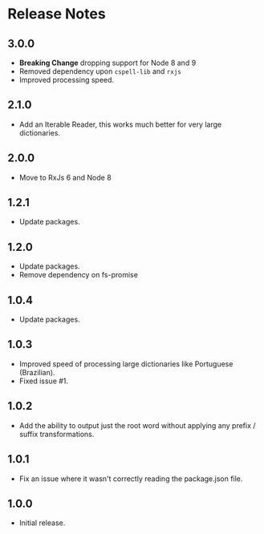 # Release Notes

## 3.0.0
- **Breaking Change** dropping support for Node 8 and 9
- Removed dependency upon `cspell-lib` and `rxjs`
- Improved processing speed.

## 2.1.0
- Add an Iterable Reader, this works much better for very large dictionaries.

## 2.0.0
- Move to RxJs 6 and Node 8

## 1.2.1
- Update packages.

## 1.2.0
- Update packages.
- Remove dependency on fs-promise

## 1.0.4
- Update packages.

## 1.0.3
- Improved speed of processing large dictionaries like Portuguese (Brazilian).
- Fixed issue #1.

## 1.0.2
- Add the ability to output just the root word without applying any prefix / suffix transformations.

## 1.0.1
- Fix an issue where it wasn't correctly reading the package.json file.

## 1.0.0
- Initial release.